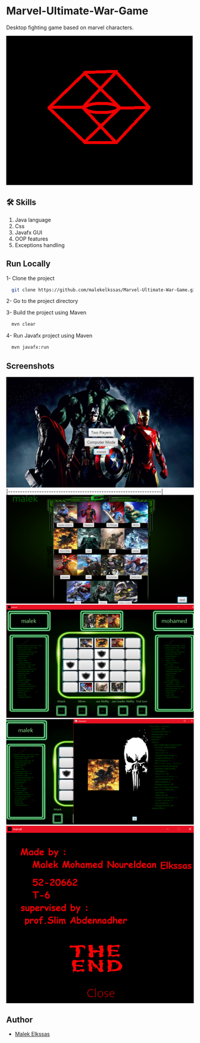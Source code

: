 
# Marvel-Ultimate-War-Game

Desktop fighting game based on marvel characters.


![Logo](https://github.com/malekelkssas/Marvel-Ultimate-War-Game/blob/main/images/logo.png)


## 🛠 Skills
1) Java language
2) Css
3) Javafx GUI
4) OOP features
5) Exceptions handling


## Run Locally

1- Clone the project

```bash
  git clone https://github.com/malekelkssas/Marvel-Ultimate-War-Game.git
```

2- Go to the project directory


3- Build the project using Maven
```bash
  mvn clear
```

4- Run Javafx project using Maven
```bash
  mvn javafx:run
```
## Screenshots


![App Screenshot](https://github.com/malekelkssas/Marvel-Ultimate-War-Game/blob/main/images/screenshots/Screenshot%20(113).png)
|----------------------------------------------------------------|
![App Screenshot](https://github.com/malekelkssas/Marvel-Ultimate-War-Game/blob/main/images/screenshots/Screenshot%20(114).png)
![App Screenshot](https://github.com/malekelkssas/Marvel-Ultimate-War-Game/blob/main/images/screenshots/Screenshot%20(115).png)
![App Screenshot](https://github.com/malekelkssas/Marvel-Ultimate-War-Game/blob/main/images/screenshots/Screenshot%20(116).png)
![App Screenshot](https://github.com/malekelkssas/Marvel-Ultimate-War-Game/blob/main/images/screenshots/Screenshot%20(117).png)

## Author

- [Malek Elkssas](https://github.com/malekelkssas)

